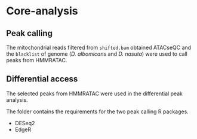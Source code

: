 # Core-analysis

## Peak calling

The mitochondrial reads filtered from `shifted.bam` obtained ATACseQC and the `blacklist` of genome (*D. albomicans* and *D. nasuta*) were used to call peaks from HMMRATAC.

## Differential access

The selected peaks from HMMRATAC were used in the differential peak analysis.

The folder contains the requirements for the two peak calling R packages. 
   
   - DESeq2
   - EdgeR
